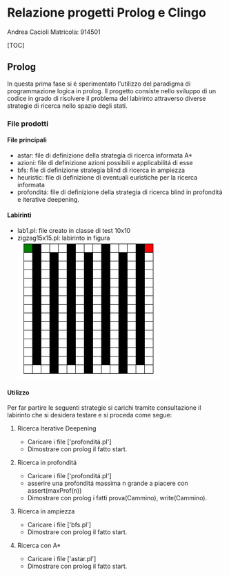 # Relazione progetti Prolog e Clingo

Andrea Cacioli
Matricola: 914501

[TOC]

## Prolog

In questa prima fase si é sperimentato l'utilizzo del paradigma di programmazione logica in prolog. Il progetto consiste nello sviluppo di un codice in grado di risolvere il problema del labirinto attraverso diverse strategie di ricerca nello spazio degli stati.

### File prodotti

#### File principali

- astar: file di definizione della strategia di ricerca informata A*
- azioni: file di definizione azioni possibili e applicabilitá di esse
- bfs: file di definizione strategia blind di ricerca in ampiezza
- heuristic: file di definizione di eventuali euristiche per la ricerca informata
- profonditá: file di definizione della strategia di ricerca blind in profonditá e iterative deepening.

#### Labirinti

- lab1.pl: file creato in classe di test 10x10
- zigzag15x15.pl: labirinto in figura
![zigzag15x15.pl](prolog/zigzag15x15.png)

#### Utilizzo

Per far partire le seguenti strategie si carichi tramite consultazione il labirinto che si desidera testare e si proceda come segue:

1. Ricerca Iterative Deepening
    - Caricare i file ['profonditá.pl']
    - Dimostrare con prolog il fatto start.

2. Ricerca in profonditá
    - Caricare i file ['profonditá.pl']
    - asserire una profonditá massima n grande a piacere con assert(maxProf(n))
    - Dimostrare con prolog i fatti prova(Cammino), write(Cammino).

3. Ricerca in ampiezza
    - Caricare i file ['bfs.pl']
    - Dimostrare con prolog il fatto start.

4. Ricerca con A*
    - Caricare i file ['astar.pl']
    - Dimostrare con prolog il fatto start.

